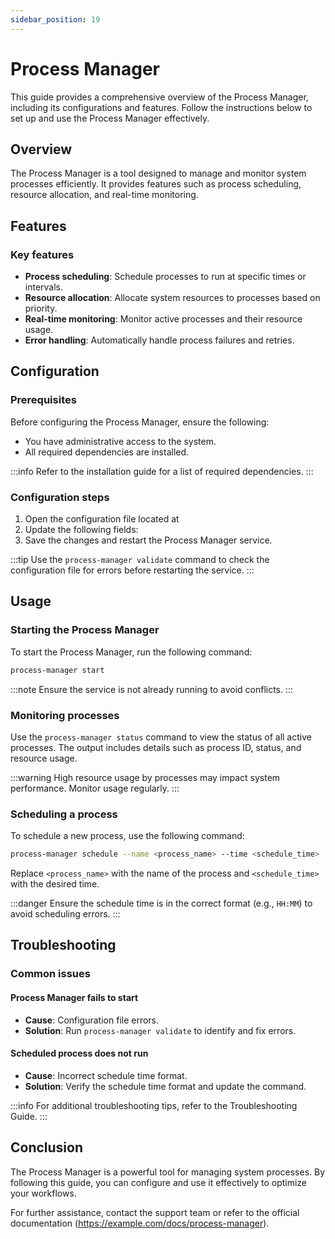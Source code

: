 ```yaml
---
sidebar_position: 19
---
```


# Process Manager

This guide provides a comprehensive overview of the Process Manager, including its configurations and features. Follow the instructions below to set up and use the Process Manager effectively.

## Overview

The Process Manager is a tool designed to manage and monitor system processes efficiently. It provides features such as process scheduling, resource allocation, and real-time monitoring.

## Features

### Key features

- **Process scheduling**: Schedule processes to run at specific times or intervals.
- **Resource allocation**: Allocate system resources to processes based on priority.
- **Real-time monitoring**: Monitor active processes and their resource usage.
- **Error handling**: Automatically handle process failures and retries.

## Configuration

### Prerequisites

Before configuring the Process Manager, ensure the following:

- You have administrative access to the system.
- All required dependencies are installed.

:::info
Refer to the installation guide for a list of required dependencies.
:::

### Configuration steps

1. Open the configuration file located at 
2. Update the following fields:
3. Save the changes and restart the Process Manager service.

:::tip
Use the `process-manager validate` command to check the configuration file for errors before restarting the service.
:::

## Usage

### Starting the Process Manager

To start the Process Manager, run the following command:

```bash
process-manager start
```

:::note
Ensure the service is not already running to avoid conflicts.
:::

### Monitoring processes

Use the `process-manager status` command to view the status of all active processes. The output includes details such as process ID, status, and resource usage.

:::warning
High resource usage by processes may impact system performance. Monitor usage regularly.
:::

### Scheduling a process

To schedule a new process, use the following command:

```bash
process-manager schedule --name <process_name> --time <schedule_time>
```

Replace `<process_name>` with the name of the process and `<schedule_time>` with the desired time.

:::danger
Ensure the schedule time is in the correct format (e.g., `HH:MM`) to avoid scheduling errors.
:::

## Troubleshooting

### Common issues

#### Process Manager fails to start

- **Cause**: Configuration file errors.
- **Solution**: Run `process-manager validate` to identify and fix errors.

#### Scheduled process does not run

- **Cause**: Incorrect schedule time format.
- **Solution**: Verify the schedule time format and update the command.

:::info
For additional troubleshooting tips, refer to the Troubleshooting Guide.
:::

## Conclusion

The Process Manager is a powerful tool for managing system processes. By following this guide, you can configure and use it effectively to optimize your workflows.

For further assistance, contact the support team or refer to the official documentation (https://example.com/docs/process-manager).
